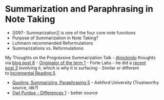 # Summarization and Paraphrasing in Note Taking
- [[097- Summarization]] is one of the four core note functions
- Purpose of Summarization in Note Taking?
- Luhmann recommended Reformulations
- Summarizations vs. Reformulations


My Thoughts on the Progressive Summarization Talk
    - [@nickmilo](https://forum.obsidian.md/u/nickmilo) thoughts via [blog post 8](https://medium.com/@nickmilo22/why-progressive-summarization-must-die-c2635d1f79f1)
    - [Originator of the term 1](https://fortelabs.co/blog/progressive-summarization-a-practical-technique-for-designing-discoverable-notes/#) - Forte Labs - he did a [recent post 3](https://fortelabs.co/blog/the-ultimate-guide-to-summarizing-books/) involving it, which is why it is surfacing
    - Similar or different to [Incremental Reading 5](https://www.wikiwand.com/en/Incremental_reading)
- [Quoting, Summarizing, Paraphrasing 5](https://writingcenter.ashford.edu/quoting-paraphrasing-summarizing) - Ashford University (Trustworthy source, idk?)
- [Owl Purdue - Differences 1](https://owl.purdue.edu/owl/research_and_citation/using_research/quoting_paraphrasing_and_summarizing/index.html#) - better source